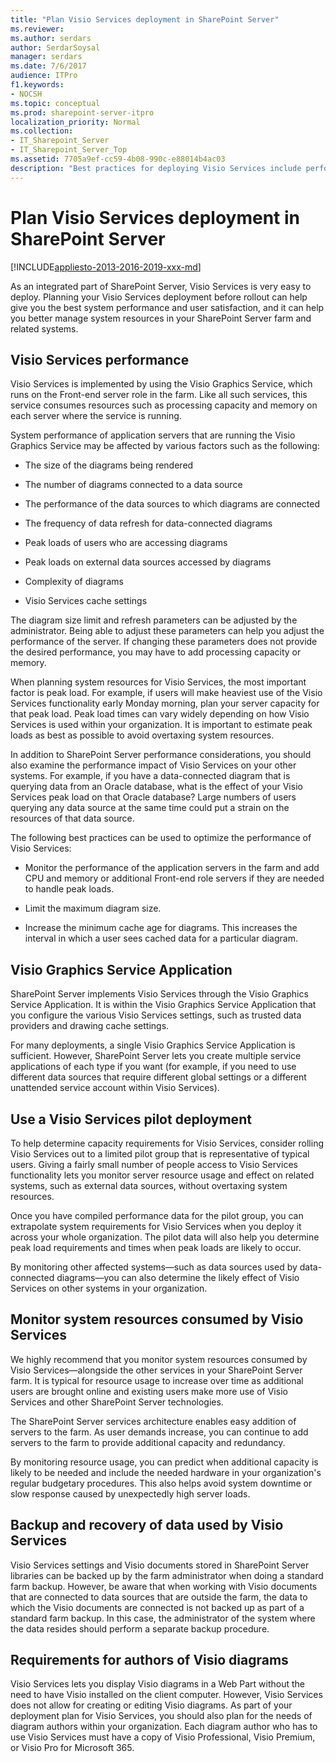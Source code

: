 ```yaml
---
title: "Plan Visio Services deployment in SharePoint Server"
ms.reviewer: 
ms.author: serdars
author: SerdarSoysal
manager: serdars
ms.date: 7/6/2017
audience: ITPro
f1.keywords:
- NOCSH
ms.topic: conceptual
ms.prod: sharepoint-server-itpro
localization_priority: Normal
ms.collection:
- IT_Sharepoint_Server
- IT_Sharepoint_Server_Top
ms.assetid: 7705a9ef-cc59-4b08-990c-e88014b4ac03
description: "Best practices for deploying Visio Services include performance planning, using a pilot program, monitoring your deployment, and backing up your data."
---
```


# Plan Visio Services deployment in SharePoint Server

[!INCLUDE[appliesto-2013-2016-2019-xxx-md](../includes/appliesto-2013-2016-2019-xxx-md.md)] 
  
As an integrated part of SharePoint Server, Visio Services is very easy to deploy. Planning your Visio Services deployment before rollout can help give you the best system performance and user satisfaction, and it can help you better manage system resources in your SharePoint Server farm and related systems. 
  
## Visio Services performance

Visio Services is implemented by using the Visio Graphics Service, which runs on the Front-end server role in the farm. Like all such services, this service consumes resources such as processing capacity and memory on each server where the service is running.
  
System performance of application servers that are running the Visio Graphics Service may be affected by various factors such as the following:
  
- The size of the diagrams being rendered
    
- The number of diagrams connected to a data source
    
- The performance of the data sources to which diagrams are connected
    
- The frequency of data refresh for data-connected diagrams
    
- Peak loads of users who are accessing diagrams
    
- Peak loads on external data sources accessed by diagrams
    
- Complexity of diagrams
    
- Visio Services cache settings
    
The diagram size limit and refresh parameters can be adjusted by the administrator. Being able to adjust these parameters can help you adjust the performance of the server. If changing these parameters does not provide the desired performance, you may have to add processing capacity or memory.
  
When planning system resources for Visio Services, the most important factor is peak load. For example, if users will make heaviest use of the Visio Services functionality early Monday morning, plan your server capacity for that peak load. Peak load times can vary widely depending on how Visio Services is used within your organization. It is important to estimate peak loads as best as possible to avoid overtaxing system resources.
  
In addition to SharePoint Server performance considerations, you should also examine the performance impact of Visio Services on your other systems. For example, if you have a data-connected diagram that is querying data from an Oracle database, what is the effect of your Visio Services peak load on that Oracle database? Large numbers of users querying any data source at the same time could put a strain on the resources of that data source.
  
The following best practices can be used to optimize the performance of Visio Services:
  
- Monitor the performance of the application servers in the farm and add CPU and memory or additional Front-end role servers if they are needed to handle peak loads.
    
- Limit the maximum diagram size.
    
- Increase the minimum cache age for diagrams. This increases the interval in which a user sees cached data for a particular diagram.
    
## Visio Graphics Service Application

SharePoint Server implements Visio Services through the Visio Graphics Service Application. It is within the Visio Graphics Service Application that you configure the various Visio Services settings, such as trusted data providers and drawing cache settings.
  
For many deployments, a single Visio Graphics Service Application is sufficient. However, SharePoint Server lets you create multiple service applications of each type if you want (for example, if you need to use different data sources that require different global settings or a different unattended service account within Visio Services).
  
## Use a Visio Services pilot deployment

To help determine capacity requirements for Visio Services, consider rolling Visio Services out to a limited pilot group that is representative of typical users. Giving a fairly small number of people access to Visio Services functionality lets you monitor server resource usage and effect on related systems, such as external data sources, without overtaxing system resources.
  
Once you have compiled performance data for the pilot group, you can extrapolate system requirements for Visio Services when you deploy it across your whole organization. The pilot data will also help you determine peak load requirements and times when peak loads are likely to occur.
  
By monitoring other affected systems—such as data sources used by data-connected diagrams—you can also determine the likely effect of Visio Services on other systems in your organization.
  
## Monitor system resources consumed by Visio Services

We highly recommend that you monitor system resources consumed by Visio Services—alongside the other services in your SharePoint Server farm. It is typical for resource usage to increase over time as additional users are brought online and existing users make more use of Visio Services and other SharePoint Server technologies.
  
The SharePoint Server services architecture enables easy addition of servers to the farm. As user demands increase, you can continue to add servers to the farm to provide additional capacity and redundancy.
  
By monitoring resource usage, you can predict when additional capacity is likely to be needed and include the needed hardware in your organization's regular budgetary procedures. This also helps avoid system downtime or slow response caused by unexpectedly high server loads.
  
## Backup and recovery of data used by Visio Services

Visio Services settings and Visio documents stored in SharePoint Server libraries can be backed up by the farm administrator when doing a standard farm backup. However, be aware that when working with Visio documents that are connected to data sources that are outside the farm, the data to which the Visio documents are connected is not backed up as part of a standard farm backup. In this case, the administrator of the system where the data resides should perform a separate backup procedure.
  
## Requirements for authors of Visio diagrams

Visio Services lets you display Visio diagrams in a Web Part without the need to have Visio installed on the client computer. However, Visio Services does not allow for creating or editing Visio diagrams. As part of your deployment plan for Visio Services, you should also plan for the needs of diagram authors within your organization. Each diagram author who has to use Visio Services must have a copy of Visio Professional, Visio Premium, or Visio Pro for Microsoft 365.
  


